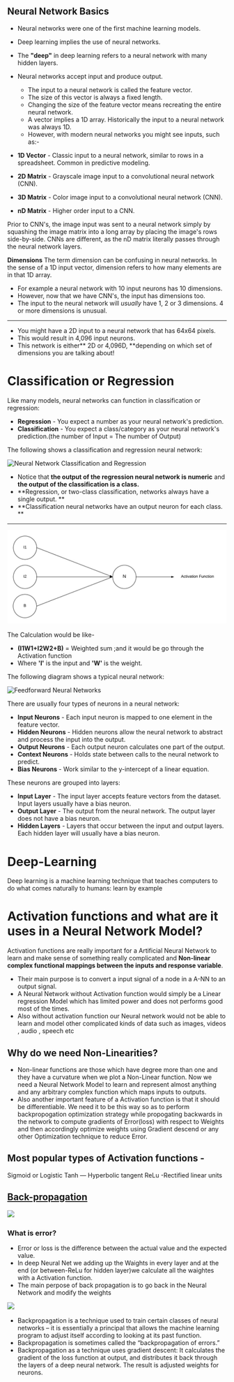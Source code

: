 ## Neural Network Basics

* Neural networks were one of the first machine learning models.
* Deep learning implies the use of neural networks.  
* The **"deep"** in deep learning refers to a neural network with many hidden layers.  

* Neural networks accept input and produce output.  
    * The input to a neural network is called the feature vector.  
    * The size of this vector is always a fixed length.  
    * Changing the size of the feature vector means recreating the entire neural network.  
    * A vector implies a 1D array.  Historically the input to a neural network was always 1D.  
    * However, with modern neural networks you might see inputs, such as:-

* **1D Vector** - Classic input to a neural network, similar to rows in a spreadsheet.  Common in predictive modeling.
* **2D Matrix** - Grayscale image input to a convolutional neural network (CNN).
* **3D Matrix** - Color image input to a convolutional neural network (CNN).
* **nD Matrix** - Higher order input to a CNN.

Prior to CNN's, the image input was sent to a neural network simply by squashing the image matrix into a long array by placing the image's rows side-by-side.  CNNs are different, as the nD matrix literally passes through the neural network layers.


**Dimensions** The term dimension can be confusing in neural networks.  In the sense of a 1D input vector, dimension refers to how many elements are in that 1D array.  
* For example a neural network with 10 input neurons has 10 dimensions.  
* However, now that we have CNN's, the input has dimensions too.  
* The input to the neural network will *usually* have 1, 2 or 3 dimensions.  4 or more dimensions is unusual.  
----------
* You might have a 2D input to a neural network that has 64x64 pixels. 
* This would result in 4,096 input neurons.  
* This network is either** 2D or 4,096D, **depending on which set of dimensions you are talking about!

# Classification or Regression

Like many models, neural networks can function in classification or regression:

* **Regression** - You expect a number as your neural network's prediction.
* **Classification** - You expect a class/category as your neural network's prediction.(the number of Input = The number of Output)

The following shows a classification and regression neural network:

![Neural Network Classification and Regression](https://raw.githubusercontent.com/jeffheaton/t81_558_deep_learning/master/images/class_2_ann_class_reg.png "Neural Network Classification and Regression")


* Notice that **the output of the regression neural network is numeric** and **the output of the classification is a class.**
* **Regression, or two-class classification, networks always have a single output.  **
* **Classification neural networks have an output neuron for each class. **


---

<img src='https://github.com/arijitBhadra/Deep-Learning/blob/master/Pictures/BasicNN2.jpeg?raw=true'>

The Calculation would be like-             
* **(I1W1+I2W2+B)** = Weighted sum ;and it would be go through the Activation function    
* Where **'I'** is the input and **'W'** is the weight.


The following diagram shows a typical neural network:

![Feedforward Neural Networks](https://raw.githubusercontent.com/jeffheaton/t81_558_deep_learning/master/images/class_2_ann.png "Feedforward Neural Networks")





There are usually four types of neurons in a neural network:

* **Input Neurons** - Each input neuron is mapped to one element in the feature vector.
* **Hidden Neurons** - Hidden neurons allow the neural network to abstract and process the input into the output.
* **Output Neurons** - Each output neuron calculates one part of the output.
* **Context Neurons** - Holds state between calls to the neural network to predict.
* **Bias Neurons** - Work similar to the y-intercept of a linear equation.  

These neurons are grouped into layers:

* **Input Layer** - The input layer accepts feature vectors from the dataset.  Input layers usually have a bias neuron.
* **Output Layer** - The output from the neural network.  The output layer does not have a bias neuron.
* **Hidden Layers** - Layers that occur between the input and output layers.  Each hidden layer will usually have a bias neuron.



# Deep-Learning
Deep learning is a machine learning technique that teaches computers to do what comes naturally to humans: learn by example

# Activation functions and what are it uses in a Neural Network Model?
Activation functions are really important for a Artificial Neural Network to learn and make sense of something really complicated and **Non-linear complex functional mappings between the inputs and response variable**.
* Their main purpose is to convert a input signal of a node in a A-NN to an output signal.
* A Neural Network without Activation function would simply be a Linear regression Model which has limited power and does not performs good most of the times.
*  Also without activation function our Neural network would not be able to learn and model other complicated kinds of data such as images, videos , audio , speech etc

## Why do we need Non-Linearities?
* Non-linear functions are those which have degree more than one and they have a curvature when we plot a Non-Linear function. Now we need a Neural Network Model to learn and represent almost anything and any arbitrary complex function which maps inputs to outputs.
* Also another important feature of a Activation function is that it should be differentiable. We need it to be this way so as to perform backpropogation optimization strategy while propogating backwards in the network to compute gradients of Error(loss) with respect to Weights and then accordingly optimize weights using Gradient descend or any other Optimization technique to reduce Error.

## Most popular types of Activation functions -
Sigmoid or Logistic
Tanh — Hyperbolic tangent
ReLu -Rectified linear units


## [Back-propagation](https://mattmazur.com/2015/03/17/a-step-by-step-backpropagation-example/) 
<img src="https://github.com/iAmKankan/Deep-Learning/blob/master/Pictures/b1.png?raw=true">


### What is error?
* Error or loss is the difference between the actual value and the expected value.
* In deep Neural Net we adding up the Waights in every layer and at the end (or between-ReLu for hidden layer)we calculate all the waightes with a Activation function.
* The main perpose of back propagation is to go back in the Neural Network and modify the weights 
<img src="https://github.com/iAmKankan/Deep-Learning/blob/master/Pictures/neural_network-9.png?raw=true">

* Backpropagation is a technique used to train certain classes of neural networks – it is essentially a principal that allows the machine learning program to adjust itself according to looking at its past function.
* Backpropagation is sometimes called the “backpropagation of errors.”
* Backpropagation as a technique uses gradient descent: It calculates the gradient of the loss function at output, and distributes it back through the layers of a deep neural network. The result is adjusted weights for neurons.



